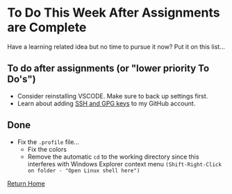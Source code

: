 # To Do This Week After Assignments are Complete

Have a learning related idea but no time to pursue it now?  Put it on this list...

## To do after assignments (or "lower priority To Do's")

- Consider reinstalling VSCODE. Make sure to back up settings first.
- Learn about adding [SSH and GPG keys](https://github.com/settings/keys) to my GitHub account.

## Done

- Fix the `.profile` file...
  - Fix the colors
  - Remove the automatic `cd` to the working directory since this interferes with Windows Explorer context menu `(Shift-Right-Click on folder - "Open Linux shell here")`

[Return Home](/)
